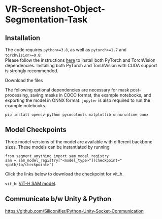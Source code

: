 # VR-Screenshot-Object-Segmentation-Task

## Installation
The code requires `python>=3.8`, as well as `pytorch>=1.7` and `torchvision>=0.8`.  
Please follow the instructions [here](https://pytorch.org/get-started/locally/) to install both PyTorch and TorchVision dependencies. Installing both PyTorch and TorchVision with CUDA support is strongly recommended.  
  
Download the files  

The following optional dependencies are necessary for mask post-processing, saving masks in COCO format, the example notebooks, and exporting the model in ONNX format. `jupyter` is also required to run the example notebooks.  
```
pip install opencv-python pycocotools matplotlib onnxruntime onnx
```

## Model Checkpoints
Three model versions of the model are available with different backbone sizes. These models can be instantiated by running
```
from segment_anything import sam_model_registry
sam = sam_model_registry["<model_type>"](checkpoint="<path/to/checkpoint>")
```
Click the links below to download the checkpoint for vit_h.  
  
`vit_h`: [ViT-H SAM model](https://dl.fbaipublicfiles.com/segment_anything/sam_vit_h_4b8939.pth).

## Communicate b/w Unity & Python

https://github.com/Siliconifier/Python-Unity-Socket-Communication



